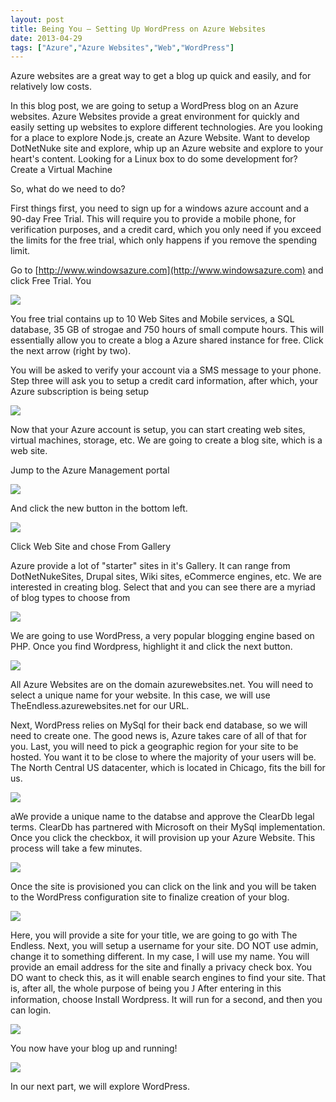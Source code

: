 ```yaml
---
layout: post
title: Being You – Setting Up WordPress on Azure Websites
date: 2013-04-29
tags: ["Azure","Azure Websites","Web","WordPress"]
---
```


Azure websites are a great way to get a blog up quick and easily, and for relatively low costs.

In this blog post, we are going to setup a WordPress blog on an Azure websites. Azure Websites provide a great environment for quickly and easily setting up websites to explore different technologies. Are you looking for a place to explore Node.js, create an Azure Website. Want to develop DotNetNuke site and explore, whip up an Azure website and explore to your heart's content. Looking for a Linux box to do some development for? Create a Virtual Machine

So, what do we need to do?

First things first, you need to sign up for a windows azure account and a 90-day Free Trial. This will require you to provide a mobile phone, for verification purposes, and a credit card, which you only need if you exceed the limits for the free trial, which only happens if you remove the spending limit.

Go to [http://www.windowsazure.com](http://www.windowsazure.com) and click Free Trial. You 

![](042913_1148_BeingYouSet1.png)

You free trial contains up to 10 Web Sites and Mobile services, a SQL database, 35 GB of strogae and 750 hours of small compute hours. This will essentially allow you to create a blog a Azure shared instance for free. Click the next arrow (right by two).

You will be asked to verify your account via a SMS message to your phone. Step three will ask you to setup a credit card information, after which, your Azure subscription is being setup

![](042913_1148_BeingYouSet2.png)

Now that your Azure account is setup, you can start creating web sites, virtual machines, storage, etc. We are going to create a blog site, which is a web site. 

Jump to the Azure Management portal 

![](042913_1148_BeingYouSet3.png)

And click the new button in the bottom left. 

![](042913_1148_BeingYouSet4.png)

Click Web Site and chose From Gallery

Azure provide a lot of "starter" sites in it's Gallery. It can range from DotNetNukeSites, Drupal sites, Wiki sites, eCommerce engines, etc. We are interested in creating blog. Select that and you can see there are a myriad of blog types to choose from

![](042913_1148_BeingYouSet5.png)

We are going to use WordPress, a very popular blogging engine based on PHP. Once you find Wordpress, highlight it and click the next button.

![](042913_1148_BeingYouSet6.png)

All Azure Websites are on the domain azurewebsites.net. You will need to select a unique name for your website. In this case, we will use TheEndless.azurewebsites.net for our URL. 

Next, WordPress relies on MySql for their back end database, so we will need to create one. The good news is, Azure takes care of all of that for you. Last, you will need to pick a geographic region for your site to be hosted. You want it to be close to where the majority of your users will be. The North Central US datacenter, which is located in Chicago, fits the bill for us.

![](042913_1148_BeingYouSet7.png)

aWe provide a unique name to the databse and approve the ClearDb legal terms. ClearDb has partnered with Microsoft on their MySql implementation. Once you click the checkbox, it will provision up your Azure Website. This process will take a few minutes.

![](042913_1148_BeingYouSet8.png)

Once the site is provisioned you can click on the link and you will be taken to the WordPress configuration site to finalize creation of your blog.

![](042913_1148_BeingYouSet9.png)

Here, you will provide a site for your title, we are going to go with The Endless. Next, you will setup a username for your site. DO NOT use admin, change it to something different. In my case, I will use my name. You will provide an email address for the site and finally a privacy check box. You DO want to check this, as it will enable search engines to find your site. That is, after all, the whole purpose of being you <span style="font-family:Wingdings">J</span> After entering in this information, choose Install Wordpress. It will run for a second, and then you can login.

![](042913_1148_BeingYouSet10.png)

You now have your blog up and running!

![](042913_1148_BeingYouSet11.png)

In our next part, we will explore WordPress.